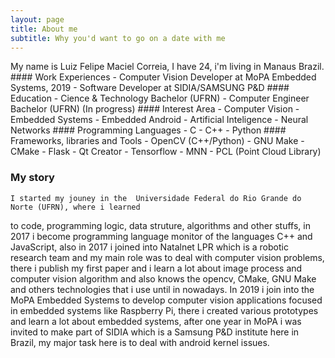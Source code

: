 ```yaml
---
layout: page
title: About me
subtitle: Why you'd want to go on a date with me
---
```


My name is Luiz Felipe Maciel Correia, I have 24, i'm living in Manaus Brazil.
    #### Work Experiences
    - Computer Vision Developer at MoPA Embedded Systems, 2019
    - Software Developer at SIDIA/SAMSUNG P&D 
    #### Education
    - Cience & Technology Bachelor (UFRN)
    - Computer Engineer Bachelor (UFRN) (In progress)
    #### Interest Area
    - Computer Vision
    - Embedded Systems
    - Embedded Android
    - Artificial Inteligence
    - Neural Networks
    #### Programming Languages
    - C
    - C++
    - Python
    #### Frameworks, libraries and Tools
    - OpenCV (C++/Python)
    - GNU Make
    - CMake
    - Flask
    - Qt Creator
    - Tensorflow
    - MNN
    - PCL (Point Cloud Library)
    
### My story
    I started my jouney in the  Universidade Federal do Rio Grande do Norte (UFRN), where i learned
to code, programming logic, data struture, algorithms and other stuffs, in 2017 i become
programming language monitor of the languages C++ and JavaScript, also in 2017 i joined into
Natalnet LPR which is a robotic research team and my main role was to deal with computer vision problems, there
i publish my first paper and i learn a lot about image process and computer vision algorithm and also knows the opencv,
CMake, GNU Make and others technologies that i use until in nowadays.
    In 2019 i join into the MoPA Embedded Systems to develop computer vision applications focused in embedded systems like
Raspberry Pi, there i created various prototypes and learn a lot about embedded systems, after one year in MoPA i was invited
to make part of SIDIA which is a Samsung P&D institute here in Brazil, my major task here is to deal with android kernel issues.
